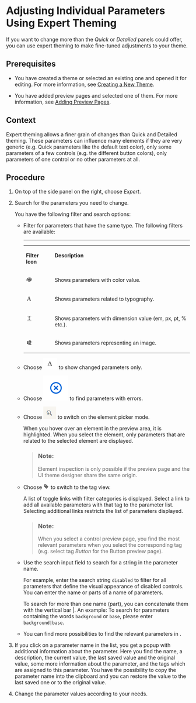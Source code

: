 <!-- loio7b01607cb9564f6d94087a6db995c350 -->

# Adjusting Individual Parameters Using Expert Theming

If you want to change more than the *Quick* or *Detailed* panels could offer, you can use expert theming to make fine-tuned adjustments to your theme.



<a name="loio7b01607cb9564f6d94087a6db995c350__prereq_ycq_th3_3yb"/>

## Prerequisites

-   You have created a theme or selected an existing one and opened it for editing. For more information, see [Creating a New Theme](creating-a-new-theme-72c730b.md).

-   You have added preview pages and selected one of them. For more information, see [Adding Preview Pages](adding-preview-pages-8af60d3.md).




<a name="loio7b01607cb9564f6d94087a6db995c350__context_N10015_N10012_N10001"/>

## Context

Expert theming allows a finer grain of changes than Quick and Detailed theming. These parameters can influence many elements if they are very generic \(e.g. Quick parameters like the default text color\), only some parameters of a few controls \(e.g. the different button colors\), only parameters of one control or no other parameters at all.



<a name="loio7b01607cb9564f6d94087a6db995c350__steps_rl1_m4r_y3b"/>

## Procedure

1.  On top of the side panel on the right, choose *Expert*.

2.  Search for the parameters you need to change.

    You have the following filter and search options:

    -   Filter for parameters that have the same type. The following filters are available:

        ****


        <table>
        <tr>
        <th valign="top">

        Filter Icon
        
        </th>
        <th valign="top">

        Description
        
        </th>
        </tr>
        <tr>
        <td valign="top">
        
        ![Show Colors Only](images/Show_Colors_Only_0aa8c11.png)
        
        </td>
        <td valign="top">
        
        Shows parameters with color value.
        
        </td>
        </tr>
        <tr>
        <td valign="top">
        
        ![Show Text Attributes Only](images/Show_Text_Attributes_Only_c718da5.png)
        
        </td>
        <td valign="top">
        
        Shows parameters related to typography.
        
        </td>
        </tr>
        <tr>
        <td valign="top">
        
        ![Show Dimensions Only](images/Show_Dimensions_Only_f6ab91b.png)
        
        </td>
        <td valign="top">
        
        Shows parameters with dimension value \(em, px, pt, % etc.\).
        
        </td>
        </tr>
        <tr>
        <td valign="top">
        
        ![Show Images Only](images/Show_Images_Only_fdbb8a4.png)
        
        </td>
        <td valign="top">
        
        Shows parameters representing an image.
        
        </td>
        </tr>
        </table>
        
    -   Choose ![](images/Delta_Filter_f19cafd.png) to show changed parameters only.
    -   Choose ![](images/Icon_X_39a1f24.png) to find parameters with errors.
    -   Choose ![](images/Control_Picker_2d4d775.png) to switch on the element picker mode.

        When you hover over an element in the preview area, it is highlighted. When you select the element, only parameters that are related to the selected element are displayed.

        > ### Note:  
        > Element inspection is only possible if the preview page and the UI theme designer share the same origin.

    -   Choose ![Tag View](images/Tag_View_fdc5ba6.png) to switch to the tag view.

        A list of toggle links with filter categories is displayed. Select a link to add all available parameters with that tag to the parameter list. Selecting additional links restricts the list of parameters displayed.

        > ### Note:  
        > When you select a control preview page, you find the most relevant parameters when you select the corresponding tag \(e.g. select tag *Button* for the Button preview page\).

    -   Use the search input field to search for a string in the parameter name.

        For example, enter the search string `disabled` to filter for all parameters that define the visual appearance of disabled controls. You can enter the name or parts of a name of parameters.

        To search for more than one name \(part\), you can concatenate them with the vertical bar |. An example: To search for parameters containing the words `background` or `base`, please enter `background|base`.

    -   You can find more possibilities to find the relevant parameters in  <?sap-ot O2O class="- topic/xref " href="0980cc66dfb54ca0923e25bf64812085.xml" text="" desc="" xtrc="xref:3" xtrf="file:/home/builder/src/dita-all/wsd1754979505693/loio0b1c0667f49744caaa87d02130d4ac5d_en-US/src/content/localization/en-us/7b01607cb9564f6d94087a6db995c350.xml" output-class="" outputTopicFile="file:/home/builder/tp.net.sf.dita-ot/2.3/plugins/com.elovirta.dita.markdown_1.3.0/xsl/dita2markdownImpl.xsl" ?> .


3.  If you click on a parameter name in the list, you get a popup with additional information about the parameter. Here you find the name, a description, the current value, the last saved value and the original value, some more information about the parameter, and the tags which are assigned to this parameter. You have the possibility to copy the parameter name into the clipboard and you can restore the value to the last saved one or to the original value.

4.  Change the parameter values according to your needs.


